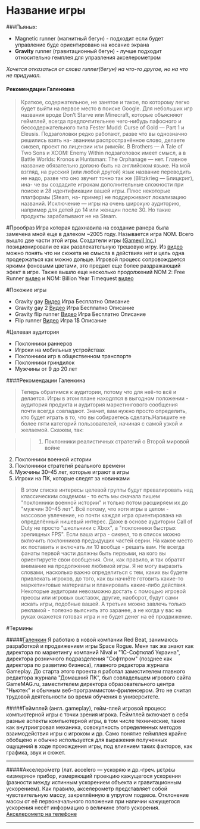 # Название игры

###Пьяных:
- Magnetic runner (магнитный бегун) - подходит если будет управление буде ориентировано на косание экрана
- **Gravity** runner (гравитационный бегун) - лучше подходит относительно гемплея для управления акселерометром

*Хочется отказаться от слова runner(бегун) на что-то другое, но на что не придумал.*

#### Рекомендации Галенкина
> Краткое, содержательное, не занятое и такое, по которому легко будет
выйти на первое место в поиске Google.
Для небольших игр названия вроде Don’t Starve или Minecraft, которые
объясняют геймплей, всегда предпочтительнее чего-нибудь пафосного и
бессодержательного типа Fester Mudd: Curse of Gold — Part 1 и Eleusis.
Подзаголовки редко работают, разве что вы однозначно решились взять на-
званием распространённое слово, делаете сиквел, проект по лицензии или
римейк. В Brothers — A Tale of Two Sons и XCOM: Enemy Within подзаголовок
имеет смысл, а в Battle Worlds: Kronos и Huntsman: The Orphanage — нет.
Главное название обязательно должно быть на английском языке. На
мой взгляд, на русский (или любой другой) язык название переводить
не надо, разве что оно звучит точно так же (Blitzkrieg — Блицкриг), ина-
че вы создадите игрокам дополнительные сложности при поиске и 28
идентификации вашей игры. Плюс некоторые платформы (Steam, на-
пример) не поддерживают локализацию названий.
Исключение — игры на очень широкую аудиторию, например для детей
до 14 или женщин после 30. Но такие продукты зарабатывают не на Steam.

#Прообраз
Игра которая вдахнавила на создание ранера была замечена мной еще в далеком ~2005 году.
Называется игра NOM. Всего вышло две части этой игры. Создатели игры ([Gamevil Inc.](http://gamevil.com/))
позиционировали ее как развлекательную трешовую игру. Из [видео](http://www.youtube.com/watch?v=DLpX_tO37Nc)
можно понять что ни сюжета не смысла в действиях нет и цель одна продержаться как можно дольше.
Игровой процесс сопровождается яркими фоновыми цветами, это предает еще более раздражающий
эфект в игре. Также вышло еще несколько продолжений NOM 2: Free Runner [видео](http://www.youtube.com/watch?v=Vb4tQ8gOp08)
и NOM: Billion Year Timequest [видео](http://www.youtube.com/watch?v=eCprnmFib9c)


#Похожие игры
- Gravity gay [Видео](http://www.youtube.com/watch?v=40QrGmz15JA) Игра Бесплатно Описание
- Gravity gay 2 [Видео](http://www.youtube.com/watch?v=0Tajnz9NxWM) Игра Бесплатно Описание
- Gravity flip runner [Видео](http://www.youtube.com/watch?v=sSy4P3K0LHc) Игра Бесплатно Описание
- Flip runner [Видео](http://www.youtube.com/watch?v=M9a3jjawoIk) Игра 1$ Описание

#Целевая аудитория
- Поклонники раннеров
- Игроки на мобильных устройствах
- Поклонники игр в общественном транспорте
- Поклонники гриндилок
- Мужчины от 9 до 20 лет

####Рекомендации Галенкина
>Теперь обратимся к аудитории, потому что для неё-то всё и делается.
Игры в этом плане находятся в выгодном положении - аудитория продукта
и аудитория маркетингового сообщения почти всегда совпадают.
Значит, вам нужно просто определить, кто будет играть в то, что вы
собираетесь сделать.Напишите не более пяти категорий пользователей,
начиная с самой узкой и желаемой. Скажем, так:

>>1. Поклонники реалистичных стратегий о Второй мировой войне
2. Поклонники военной истории
3. Поклонники стратегий реального времени
4. Мужчины 30–45 лет, которые играют в игры
5. Игроки на ПК, которые следят за новинками

>В этом списке интересы целевой группы будут превалировать над классическим
соцдемом - то есть мы сначала пишем "поклонники военной истории"
и только потом расширяем их до "мужчин 30–45 лет". Всё потому, что хотя
игры в целом - массовое увлечение, но почти каждая игра ориентирована
на определённый нишевый интерес. Даже в основе аудитории Call of Duty
не просто "школьники с Xbox", а "поклонники быстрых зрелищных FPS".
Если ваша игра - сиквел, то в список можно включить поклонников
предыдущих частей серии. На какое место их поставить и включать ли
10 вообще - решать вам. Не всегда фанаты первой части должны быть первыми,
на кого вы ориентируете свои сообщения. Они, как правило, и так
обратят внимание на продолжение любимой игры.
Я не могу выразить словами, насколько важно определиться с тем, каких
вы будете привлекать игроков, до того, как вы начнёте готовить какие-то
маркетинговые материалы и планировать какие-либо действия.
Некоторые аудитории невозможно достать с помощью игровой прессы
или игровых выставок, другие, наоборот, будут сами искать игры, подобные
вашей. А третьих можно завлечь только рекламой - полезно выяснить
это заранее, а не когда у вас на руках окажется готовая игра и не
будет денег на её продвижение.


#Термины

#####[Галенкин](http://galyonkin.com/about/)
Я работаю в новой компании Red Beat, занимаюсь разработкой и продвижением игры Space Rogue.
Меня так же знают как директора по маркетингу компаний Nival и "1С-Софтклаб Украина",
директора розничного подразделения "Софтпром" (позднее как директора по развитию бизнеса),
главного редактора журнала Gameplay. До старта этого проекта я работал заместителем главного
редактора журнала "Домашний ПК", был совладельцем игрового сайта GameMAG.ru, заместителем директора
образовательного центра "Ньютек" и обычным веб-программистом-фриленсером. Это не считая трудовой
деятельности во время обучения в университете.

#####Геймпле́й (англ. gameplay), гейм-плей
игровой процесс компьютерной игры с точки зрения игрока. Геймплей включает в себя разные аспекты
компьютерной игры, в том числе технические, такие как внутриигровая механика, совокупность определенных
методов взаимодействия игры с игроком и др. Само понятие геймплея крайне обобщено и обычно используется
для выражения полученных ощущений в ходе прохождения игры, под влиянием таких факторов, как графика,
звук и сюжет.

---

#####Акселеро́метр (лат. accelero — ускоряю и др.-греч. μετρέω «измеряю»
прибор, измеряющий проекцию кажущегося ускорения (разности между истинным ускорением объекта и гравитационным
ускорением). Как правило, акселерометр представляет собой чувствительную массу, закреплённую в упругом
подвесе. Отклонение массы от её первоначального положения при наличии кажущегося ускорения несёт информацию
о величине этого ускорения.
[Акселерометр на телефоне](http://www.youtube.com/watch?v=teJxjjBMTl4)

---